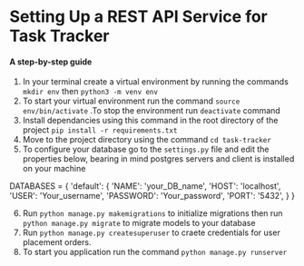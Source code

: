 # Setting Up a REST API Service for Task Tracker
#### A step-by-step guide
1. In your terminal create a virtual environment by running the commands `mkdir env` then `python3 -m venv env`
2. To start your virtual environment run the command `source env/bin/activate` .To stop the environment run `deactivate` command
3. Install dependancies using this command in the root directory of the project `pip install -r requirements.txt`
4. Move to the project directory using the command `cd task-tracker`
5. To configure your database go to the `settings.py` file and edit the properties below, bearing in mind postgres servers and client is installed on your machine 

DATABASES = {
    'default': {
        'NAME': 'your_DB_name',
        'HOST': 'localhost',
        'USER': 'Your_username',
        'PASSWORD': 'Your_password',
        'PORT': '5432',
    }
}

6. Run `python manage.py makemigrations` to initialize migrations then run `python manage.py migrate` to migrate models to your database
7. Run `python manage.py createsuperuser` to craete credentials for user placement orders.
8. To start you application run the command `python manage.py runserver`
